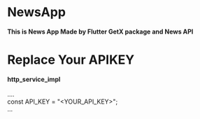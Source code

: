# NewsApp
**This is News App Made by Flutter GetX package and News API**

# Replace Your APIKEY

**http_service_impl**<br />
<br />
....<br />
const API_KEY = "<YOUR_API_KEY>";<br />
...
<br />

